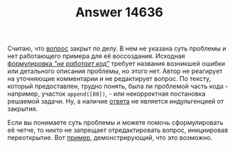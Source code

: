 ﻿---
title: "Answer 14636"
se.owner.user_id: 523015
se.owner.display_name: "Vitalizzare"
se.owner.link: "https://ru.meta.stackoverflow.com/users/523015/vitalizzare"
se.answer_id: 14636
se.question_id: 14635
se.post_type: answer
se.is_accepted: False
---
<p>Считаю, что <a href="https://ru.stackoverflow.com/q/1613264/523015">вопрос</a> закрыт по делу. В нем не указана суть проблемы и нет работающего примера для её воссоздания. Исходная <a href="https://ru.stackoverflow.com/revisions/1613264/1">формулировка <em>&quot;не работает код&quot;</em></a> требует названия возникшей ошибки или детального описания проблемы, но этого нет. Автор не реагирует на уточняющие комментарии и не редактирует вопрос. По тексту, который предоставлен, трудно понять, была ли проблемой часть кода - например, участок <code>append([80])</code>, - или некорректная постановка решаемой задачи. Ну, а наличие <a href="https://ru.stackoverflow.com/a/1613271/523015">ответа</a> не является индульгенцией от закрытия.</p>
<p>Если вы понимаете суть проблемы и можете помочь сформулировать её четче, то никто не запрещает отредактировать вопрос, инициировав переоткрытие. Вот <a href="https://ru.stackoverflow.com/posts/1606848/revisions">пример</a>, демонстрирующий, что это возможно.</p>
